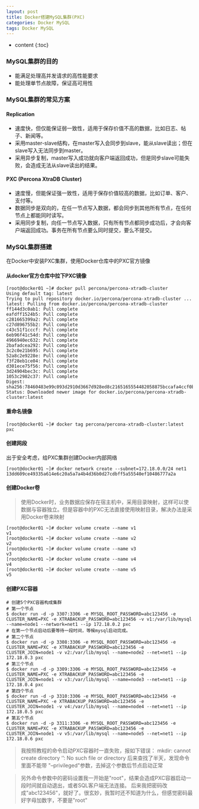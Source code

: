 ```yaml
---
layout: post
title: Docker搭建MySQL集群(PXC)
categories: Docker MySQL
tags: Docker MySQL
---
```


* content
{:toc}


### MySQL集群的目的

* 能满足处理高并发请求的高性能要求
* 能处理单节点故障，保证高可用性

### MySQL集群的常见方案
#### Replication

* 速度快，但仅能保证弱一致性，适用于保存价值不高的数据，比如日志、帖子、新闻等。
* 采用master-slave结构，在master写入会同步到slave，能从slave读出；但在slave写入无法同步到master。
* 采用异步复制，master写入成功就向客户端返回成功，但是同步slave可能失败，会造成无法从slave读出的结果。

#### PXC (Percona XtraDB Cluster)

* 速度慢，但能保证强一致性，适用于保存价值较高的数据，比如订单、客户、支付等。
* 数据同步是双向的，在任一节点写入数据，都会同步到其他所有节点，在任何节点上都能同时读写。
* 采用同步复制，向任一节点写入数据，只有所有节点都同步成功后，才会向客户端返回成功。事务在所有节点要么同时提交，要么不提交。

### MySQL集群搭建

在Docker中安装PXC集群，使用Docker仓库中的PXC官方镜像

#### 从docker官方仓库中拉下PXC镜像

```shell
[root@docker01 ~]# docker pull percona/percona-xtradb-cluster
Using default tag: latest
Trying to pull repository docker.io/percona/percona-xtradb-cluster ... 
latest: Pulling from docker.io/percona/percona-xtradb-cluster
ff144d3c0ab1: Pull complete 
eafdff1524b5: Pull complete 
c281665399a2: Pull complete 
c27d896755b2: Pull complete 
c43c51f1cccf: Pull complete 
6eb96f41c54d: Pull complete 
4966940ec632: Pull complete 
2bafadcea292: Pull complete 
3c2c0e21b695: Pull complete 
52a8c2e9228e: Pull complete 
f3f28eb1ce04: Pull complete 
d301ece75f56: Pull complete 
3d24904bec3c: Pull complete 
1053c2982c37: Pull complete 
Digest: sha256:78460483e99c093d2910d3667d928ed8c2165165554482058875bccafa4ccf0b
Status: Downloaded newer image for docker.io/percona/percona-xtradb-cluster:latest
```

#### 重命名镜像

```shell
[root@docker01 ~]# docker tag percona/percona-xtradb-cluster:latest pxc
```

#### 创建网段
出于安全考虑，给PXC集群创建Docker内部网络

```shell
[root@docker01 ~]# docker network create --subnet=172.18.0.0/24 net1
13dd609ce49335a614e6c20a5a7a4b4d36b0d27cdbff5a55540ef10486777a2a
```


#### 创建Docker卷

> 使用Docker时，业务数据应保存在宿主机中，采用目录映射，这样可以使数据与容器独立。但是容器中的PXC无法直接使用映射目录，解决办法是采用Docker卷来映射

```shell
[root@docker01 ~]# docker volume create --name v1
v1
[root@docker01 ~]# docker volume create --name v2
v2
[root@docker01 ~]# docker volume create --name v3
v3
[root@docker01 ~]# docker volume create --name v4
v4
[root@docker01 ~]# docker volume create --name v5
v5
```

#### 创建PXC容器

```shell
# 创建5个PXC容器构成集群 
# 第一个节点 
$ docker run -d -p 3307:3306 -e MYSQL_ROOT_PASSWORD=abc123456 -e CLUSTER_NAME=PXC -e XTRABACKUP_PASSWORD=abc123456 -v v1:/var/lib/mysql --name=node1 --network=net1 --ip 172.18.0.2 pxc 
# 在第一个节点启动后要等待一段时间，等候mysql启动完成。 
# 第二个节点 
$ docker run -d -p 3308:3306 -e MYSQL_ROOT_PASSWORD=abc123456 -e CLUSTER_NAME=PXC -e XTRABACKUP_PASSWORD=abc123456 -e CLUSTER_JOIN=node1 -v v2:/var/lib/mysql --name=node2 --net=net1 --ip 172.18.0.3 pxc 
# 第三个节点 
$ docker run -d -p 3309:3306 -e MYSQL_ROOT_PASSWORD=abc123456 -e CLUSTER_NAME=PXC -e XTRABACKUP_PASSWORD=abc123456 -e CLUSTER_JOIN=node1 -v v3:/var/lib/mysql --name=node3 --net=net1 --ip 172.18.0.4 pxc 
# 第四个节点 
$ docker run -d -p 3310:3306 -e MYSQL_ROOT_PASSWORD=abc123456 -e CLUSTER_NAME=PXC -e XTRABACKUP_PASSWORD=abc123456 -e CLUSTER_JOIN=node1 -v v4:/var/lib/mysql --name=node4 --net=net1 --ip 172.18.0.5 pxc 
# 第五个节点 
$ docker run -d -p 3311:3306 -e MYSQL_ROOT_PASSWORD=abc123456 -e CLUSTER_NAME=PXC -e XTRABACKUP_PASSWORD=abc123456 -e CLUSTER_JOIN=node1 -v v5:/var/lib/mysql --name=node5 --net=net1 --ip 172.18.0.6 pxc 
```
> 我按照教程的命令启动PXC容器时一直失败，报如下错误：
> mkdir: cannot create directory ‘’: No such file or directory
> 后来查找了半天，发现命令里面不能带 "–privileged"参数，去掉这个参数后节点启动正常

> 另外命令参数中的密码设置我一开始是"root"，结果会造成PXC容器启动一段时间就自动退出，或者SQL客户端无法连接。
> 后来我把密码改成"abc123456"，就好了。很玄妙，我暂时还不知道为什么，但感觉密码最好字母加数字，不要是"root" 










